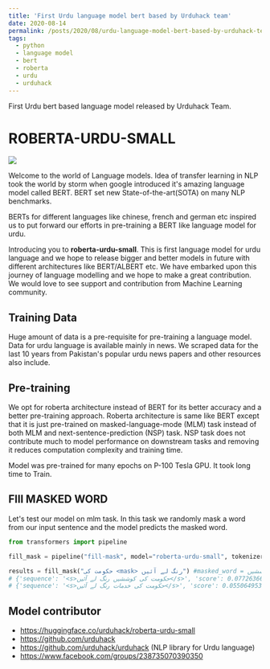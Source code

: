 ```yaml
---
title: 'First Urdu language model bert based by Urduhack team'
date: 2020-08-14
permalink: /posts/2020/08/urdu-language-model-bert-based-by-urduhack-team/
tags:
  - python
  - language model
  - bert
  - roberta
  - urdu
  - urduhack
---
```


First Urdu bert based language model released by Urduhack Team.

# ROBERTA-URDU-SMALL

<img src="https://github.com/akkefa/blog/releases/download/img/MLM-TLM.png" />

Welcome to the world of Language models. Idea of transfer learning in NLP took the world by storm when google introduced
it's amazing language model called BERT. BERT set new State-of-the-art(SOTA) on many NLP benchmarks.


BERTs for different languages like chinese, french and german etc inspired us to put forward our efforts in pre-training
a BERT like language model for urdu.

Introducing you to **roberta-urdu-small**. This is first language model for urdu language and we hope to release bigger and 
better models in future with different architectures like BERT/ALBERT etc. We have embarked upon this journey of language
modelling and we hope to make a great contribution. We would love to see support and contribution from Machine Learning
community. 

## Training Data
Huge amount of data is a pre-requisite for pre-training a language model. Data for urdu language is available mainly in
news. We scraped data for the last 10 years from Pakistan's popular urdu news papers and other resources also include.


## Pre-training
We opt for roberta architecture instead of BERT for its better accuracy and a better pre-training approach. Roberta architecture
is same like BERT except that it is just pre-trained on masked-language-mode (MLM) task instead of both MLM and
next-sentence-prediction (NSP) task. NSP task does not contribute much to model performance on downstream tasks and removing
it reduces computation complexity and training time.

Model was pre-trained for many epochs on P-100 Tesla GPU. It took long time to Train.


## FIll MASKED WORD

Let's test our model on mlm task. In this task we randomly mask a word from our input sentence and the model predicts the
masked word.

```python
from transformers import pipeline

fill_mask = pipeline("fill-mask", model="roberta-urdu-small", tokenizer="roberta-urdu-small")

results = fill_mask("حکومت کی <mask> رنگ لے آئیں") #masked_word = کوششیں
# {'sequence': '<s>حکومت کی کوششیں رنگ لے آئیں</s>', 'score': 0.07726366072893143, 'token': 4356}
# {'sequence': '<s>حکومت کی خدمات رنگ لے آئیں</s>', 'score': 0.05506495386362076, 'token': 2284}

```

## Model contributor

- https://huggingface.co/urduhack/roberta-urdu-small
- https://github.com/urduhack
- https://github.com/urduhack/urduhack (NLP library for Urdu language)
- https://www.facebook.com/groups/238735070390350
